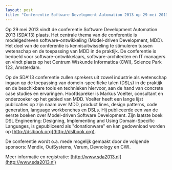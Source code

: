 ```yaml
---
layout: post
title: "Conferentie Software Development Automation 2013 op 29 mei 2013"
---
```


Op 29 mei 2013 vindt de conferentie Software Development Automation 2013 (SDA'13) plaats. Het centrale thema van de conferentie is modelgedreven software-ontwikkeling (Model-driven Development, MDD). Het doel van de conferentie is kennisuitwisseling te stimuleren tussen wetenschap en de toepassing van MDD in de praktijk. De conferentie is bedoeld voor software-ontwikkelaars, software-architecten en IT managers en vindt plaats op het Centrum Wiskunde Informatica (CWI), Science Park 123, Amsterdam.

Op de SDA'13 conferentie zullen sprekers uit zowel industrie als wetenschap ingaan op de toepassing van domein-specifieke talen (DSLs) in de praktijk en de beschikbare tools en technieken hiervoor, aan de hand van concrete case studies en ervaringen. Hoofdspreker is Markus Voelter, consultant en onderzoeker op het gebied van MDD. Voelter heeft een lange lijst publicaties op zijn naam over MDD, product lines, design patterns, code generation, language workbenches en DSLs. Hij publiceerde een van de eerste boeken over Model-driven Software Development. Zijn laatste boek DSL Engineering: Designing, Implementing and Using Domain-Specific Languages, is gepubliceerd als "donationware" en kan gedownload worden op [http://dslbook.org](http://dslbook.org).

De conferentie wordt o.a. mede mogelijk gemaakt door de volgende sponsors: Mendix, OutSystems, Verum, Devnology en CWI.

Meer informatie en registratie: [http://www.sda2013.nl](http://www.sda2013.nl)
